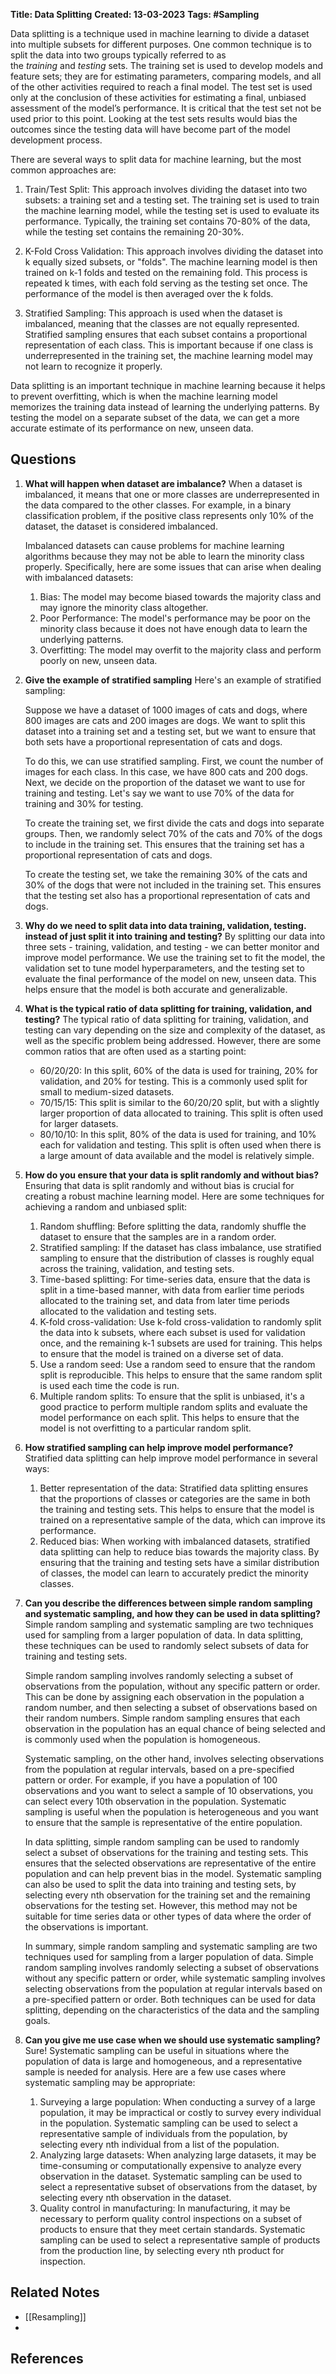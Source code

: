 **Title: Data Splitting**
**Created: 13-03-2023**
**Tags: #Sampling**

Data splitting is a technique used in machine learning to divide a dataset into multiple subsets for different purposes. One common technique is to split the data into two groups typically referred to as the _training_ and _testing_ sets. The training set is used to develop models and feature sets; they are for estimating parameters, comparing models, and all of the other activities required to reach a final model. The test set is used only at the conclusion of these activities for estimating a final, unbiased assessment of the model’s performance. It is critical that the test set not be used prior to this point. Looking at the test sets results would bias the outcomes since the testing data will have become part of the model development process.

There are several ways to split data for machine learning, but the most common approaches are:

1.  Train/Test Split: This approach involves dividing the dataset into two subsets: a training set and a testing set. The training set is used to train the machine learning model, while the testing set is used to evaluate its performance. Typically, the training set contains 70-80% of the data, while the testing set contains the remaining 20-30%.
    
2.  K-Fold Cross Validation: This approach involves dividing the dataset into k equally sized subsets, or "folds". The machine learning model is then trained on k-1 folds and tested on the remaining fold. This process is repeated k times, with each fold serving as the testing set once. The performance of the model is then averaged over the k folds.
    
3.  Stratified Sampling: This approach is used when the dataset is imbalanced, meaning that the classes are not equally represented. Stratified sampling ensures that each subset contains a proportional representation of each class. This is important because if one class is underrepresented in the training set, the machine learning model may not learn to recognize it properly.
    
Data splitting is an important technique in machine learning because it helps to prevent overfitting, which is when the machine learning model memorizes the training data instead of learning the underlying patterns. By testing the model on a separate subset of the data, we can get a more accurate estimate of its performance on new, unseen data.


## Questions

1. **What will happen when dataset are imbalance?**
	 When a dataset is imbalanced, it means that one or more classes are underrepresented in the data compared to the other classes. For example, in a binary classification problem, if the positive class represents only 10% of the dataset, the dataset is considered imbalanced.
	
	Imbalanced datasets can cause problems for machine learning algorithms because they may not be able to learn the minority class properly. Specifically, here are some issues that can arise when dealing with imbalanced datasets:
	1.  Bias: The model may become biased towards the majority class and may ignore the minority class altogether.
	2.  Poor Performance: The model's performance may be poor on the minority class because it does not have enough data to learn the underlying patterns.
	3.  Overfitting: The model may overfit to the majority class and perform poorly on new, unseen data.

2. **Give the example of stratified sampling**
	Here's an example of stratified sampling:
	
	Suppose we have a dataset of 1000 images of cats and dogs, where 800 images are cats and 200 images are dogs. We want to split this dataset into a training set and a testing set, but we want to ensure that both sets have a proportional representation of cats and dogs.
	
	To do this, we can use stratified sampling. First, we count the number of images for each class. In this case, we have 800 cats and 200 dogs. Next, we decide on the proportion of the dataset we want to use for training and testing. Let's say we want to use 70% of the data for training and 30% for testing.
	
	To create the training set, we first divide the cats and dogs into separate groups. Then, we randomly select 70% of the cats and 70% of the dogs to include in the training set. This ensures that the training set has a proportional representation of cats and dogs.
	
	To create the testing set, we take the remaining 30% of the cats and 30% of the dogs that were not included in the training set. This ensures that the testing set also has a proportional representation of cats and dogs.

3. **Why do we need to split data into data training, validation, testing. instead of just split it into training and testing?**
	By splitting our data into three sets - training, validation, and testing - we can better monitor and improve model performance. We use the training set to fit the model, the validation set to tune model hyperparameters, and the testing set to evaluate the final performance of the model on new, unseen data. This helps ensure that the model is both accurate and generalizable.

4. **What is the typical ratio of data splitting for training, validation, and testing?**
	The typical ratio of data splitting for training, validation, and testing can vary depending on the size and complexity of the dataset, as well as the specific problem being addressed. However, there are some common ratios that are often used as a starting point:
	-   60/20/20: In this split, 60% of the data is used for training, 20% for validation, and 20% for testing. This is a commonly used split for small to medium-sized datasets.
	-   70/15/15: This split is similar to the 60/20/20 split, but with a slightly larger proportion of data allocated to training. This split is often used for larger datasets.
	-   80/10/10: In this split, 80% of the data is used for training, and 10% each for validation and testing. This split is often used when there is a large amount of data available and the model is relatively simple.

5. **How do you ensure that your data is split randomly and without bias?**
	Ensuring that data is split randomly and without bias is crucial for creating a robust machine learning model. Here are some techniques for achieving a random and unbiased split:

	1.  Random shuffling: Before splitting the data, randomly shuffle the dataset to ensure that the samples are in a random order.
	2.  Stratified sampling: If the dataset has class imbalance, use stratified sampling to ensure that the distribution of classes is roughly equal across the training, validation, and testing sets.
	3.  Time-based splitting: For time-series data, ensure that the data is split in a time-based manner, with data from earlier time periods allocated to the training set, and data from later time periods allocated to the validation and testing sets.
	4.  K-fold cross-validation: Use k-fold cross-validation to randomly split the data into k subsets, where each subset is used for validation once, and the remaining k-1 subsets are used for training. This helps to ensure that the model is trained on a diverse set of data.
	5.  Use a random seed: Use a random seed to ensure that the random split is reproducible. This helps to ensure that the same random split is used each time the code is run.
	6.  Multiple random splits: To ensure that the split is unbiased, it's a good practice to perform multiple random splits and evaluate the model performance on each split. This helps to ensure that the model is not overfitting to a particular random split.

6. **How stratified sampling can help improve model performance?**
	Stratified data splitting can help improve model performance in several ways:
	1.  Better representation of the data: Stratified data splitting ensures that the proportions of classes or categories are the same in both the training and testing sets. This helps to ensure that the model is trained on a representative sample of the data, which can improve its performance.
	2.  Reduced bias: When working with imbalanced datasets, stratified data splitting can help to reduce bias towards the majority class. By ensuring that the training and testing sets have a similar distribution of classes, the model can learn to accurately predict the minority classes.

7. **Can you describe the differences between simple random sampling and systematic sampling, and how they can be used in data splitting?**
	Simple random sampling and systematic sampling are two techniques used for sampling from a larger population of data. In data splitting, these techniques can be used to randomly select subsets of data for training and testing sets.

	Simple random sampling involves randomly selecting a subset of observations from the population, without any specific pattern or order. This can be done by assigning each observation in the population a random number, and then selecting a subset of observations based on their random numbers. Simple random sampling ensures that each observation in the population has an equal chance of being selected and is commonly used when the population is homogeneous.
	
	Systematic sampling, on the other hand, involves selecting observations from the population at regular intervals, based on a pre-specified pattern or order. For example, if you have a population of 100 observations and you want to select a sample of 10 observations, you can select every 10th observation in the population. Systematic sampling is useful when the population is heterogeneous and you want to ensure that the sample is representative of the entire population.
	
	In data splitting, simple random sampling can be used to randomly select a subset of observations for the training and testing sets. This ensures that the selected observations are representative of the entire population and can help prevent bias in the model. Systematic sampling can also be used to split the data into training and testing sets, by selecting every nth observation for the training set and the remaining observations for the testing set. However, this method may not be suitable for time series data or other types of data where the order of the observations is important.
	
	In summary, simple random sampling and systematic sampling are two techniques used for sampling from a larger population of data. Simple random sampling involves randomly selecting a subset of observations without any specific pattern or order, while systematic sampling involves selecting observations from the population at regular intervals based on a pre-specified pattern or order. Both techniques can be used for data splitting, depending on the characteristics of the data and the sampling goals.

8. **Can you give me use case when we should use systematic sampling?**
	Sure! Systematic sampling can be useful in situations where the population of data is large and homogeneous, and a representative sample is needed for analysis. Here are a few use cases where systematic sampling may be appropriate:
	1.  Surveying a large population: When conducting a survey of a large population, it may be impractical or costly to survey every individual in the population. Systematic sampling can be used to select a representative sample of individuals from the population, by selecting every nth individual from a list of the population.
	2.  Analyzing large datasets: When analyzing large datasets, it may be time-consuming or computationally expensive to analyze every observation in the dataset. Systematic sampling can be used to select a representative subset of observations from the dataset, by selecting every nth observation in the dataset.
	3.  Quality control in manufacturing: In manufacturing, it may be necessary to perform quality control inspections on a subset of products to ensure that they meet certain standards. Systematic sampling can be used to select a representative sample of products from the production line, by selecting every nth product for inspection.

## Related Notes
* [[Resampling]]
* 

## References
